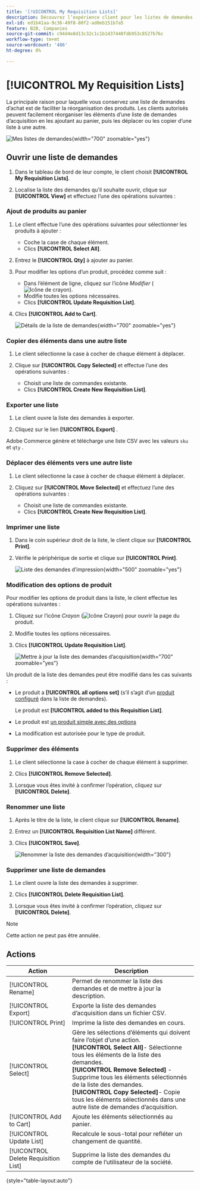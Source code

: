 ```yaml
---
title: '[!UICONTROL My Requisition Lists]'
description: Découvrez l’expérience client pour les listes de demandes d’achat, disponible dans le tableau de bord de leur compte.
exl-id: ed1b41aa-9c36-49f8-80f2-ad0eb151b7a5
feature: B2B, Companies
source-git-commit: c94d4e8d13c32c1c1b1d37440fdb953c8527b76c
workflow-type: tm+mt
source-wordcount: '486'
ht-degree: 0%

---
```


# [!UICONTROL My Requisition Lists]

La principale raison pour laquelle vous conservez une liste de demandes d’achat est de faciliter la réorganisation des produits. Les clients autorisés peuvent facilement réorganiser les éléments d’une liste de demandes d’acquisition en les ajoutant au panier, puis les déplacer ou les copier d’une liste à une autre.

![Mes listes de demandes](./assets/account-dashboard-my-requisition-lists.png){width="700" zoomable="yes"}

## Ouvrir une liste de demandes

1. Dans le tableau de bord de leur compte, le client choisit **[!UICONTROL My Requisition Lists]**.

1. Localise la liste des demandes qu’il souhaite ouvrir, clique sur **[!UICONTROL View]** et effectuez l’une des opérations suivantes :

### Ajout de produits au panier

1. Le client effectue l’une des opérations suivantes pour sélectionner les produits à ajouter :

   - Coche la case de chaque élément.
   - Clics **[!UICONTROL Select All]**.

1. Entrez le **[!UICONTROL Qty]** à ajouter au panier.

1. Pour modifier les options d’un produit, procédez comme suit :

   - Dans l’élément de ligne, cliquez sur l’icône _Modifier_ (![Icône de crayon](../assets/icon-edit-pencil.png)).
   - Modifie toutes les options nécessaires.
   - Clics **[!UICONTROL Update Requisition List]**.

1. Clics **[!UICONTROL Add to Cart]**.

   ![Détails de la liste de demandes](./assets/requisition-list-view.png){width="700" zoomable="yes"}

### Copier des éléments dans une autre liste

1. Le client sélectionne la case à cocher de chaque élément à déplacer.

1. Clique sur **[!UICONTROL Copy Selected]** et effectue l’une des opérations suivantes :

   - Choisit une liste de commandes existante.
   - Clics **[!UICONTROL Create New Requisition List]**.

### Exporter une liste

1. Le client ouvre la liste des demandes à exporter.

1. Cliquez sur le lien **[!UICONTROL Export]** .

Adobe Commerce génère et télécharge une liste CSV avec les valeurs `sku` et `qty` .

### Déplacer des éléments vers une autre liste

1. Le client sélectionne la case à cocher de chaque élément à déplacer.

1. Cliquez sur **[!UICONTROL Move Selected]** et effectuez l’une des opérations suivantes :

   - Choisit une liste de commandes existante.
   - Clics **[!UICONTROL Create New Requisition List]**.

### Imprimer une liste

1. Dans le coin supérieur droit de la liste, le client clique sur **[!UICONTROL Print]**.

1. Vérifie le périphérique de sortie et clique sur **[!UICONTROL Print]**.

   ![Liste des demandes d’impression](./assets/requisition-list-print.png){width="500" zoomable="yes"}

### Modification des options de produit

Pour modifier les options de produit dans la liste, le client effectue les opérations suivantes :

1. Cliquez sur l’icône _Crayon_ (![Icône Crayon](../assets/icon-edit-pencil.png)) pour ouvrir la page du produit.

1. Modifie toutes les options nécessaires.

1. Clics **[!UICONTROL Update Requisition List]**.

   ![Mettre à jour la liste des demandes d’acquisition](./assets/requisition-list-update.png){width="700" zoomable="yes"}

Un produit de la liste des demandes peut être modifié dans les cas suivants :

- Le produit a **[!UICONTROL all options set]** (s’il s’agit d’un [produit configuré](../catalog/product-create-configurable.md) dans la liste de demandes).

  Le produit est **[!UICONTROL added to this Requisition List]**.

- Le produit est [un produit simple avec des options](../catalog/settings-advanced-custom-options.md)

- La modification est autorisée pour le type de produit.

### Supprimer des éléments

1. Le client sélectionne la case à cocher de chaque élément à supprimer.

1. Clics **[!UICONTROL Remove Selected]**.

1. Lorsque vous êtes invité à confirmer l’opération, cliquez sur **[!UICONTROL Delete]**.

### Renommer une liste

1. Après le titre de la liste, le client clique sur **[!UICONTROL Rename]**.

1. Entrez un **[!UICONTROL Requisition List Name]** différent.

1. Clics **[!UICONTROL Save]**.

   ![Renommer la liste des demandes d’acquisition](./assets/requisition-list-rename.png){width="300"}


### Supprimer une liste de demandes

1. Le client ouvre la liste des demandes à supprimer.

1. Clics **[!UICONTROL Delete Requisition List]**.

1. Lorsque vous êtes invité à confirmer l’opération, cliquez sur **[!UICONTROL Delete]**.

>[!NOTE]
>
>Cette action ne peut pas être annulée.

## Actions

| Action | Description |
|--- |--- |
| [!UICONTROL Rename] | Permet de renommer la liste des demandes et de mettre à jour la description. |
| [!UICONTROL Export] | Exporte la liste des demandes d’acquisition dans un fichier CSV. |
| [!UICONTROL Print] | Imprime la liste des demandes en cours. |
| [!UICONTROL Select] | Gère les sélections d’éléments qui doivent faire l’objet d’une action. <br/>**[!UICONTROL Select All]**- Sélectionne tous les éléments de la liste des demandes.<br/>**[!UICONTROL Remove Selected]** - Supprime tous les éléments sélectionnés de la liste des demandes. <br/>**[!UICONTROL Copy Selected]**- Copie tous les éléments sélectionnés dans une autre liste de demandes d’acquisition. |
| [!UICONTROL Add to Cart] | Ajoute les éléments sélectionnés au panier. |
| [!UICONTROL Update List] | Recalcule le sous-total pour refléter un changement de quantité. |
| [!UICONTROL Delete Requisition List] | Supprime la liste des demandes du compte de l’utilisateur de la société. |

{style="table-layout:auto"}
